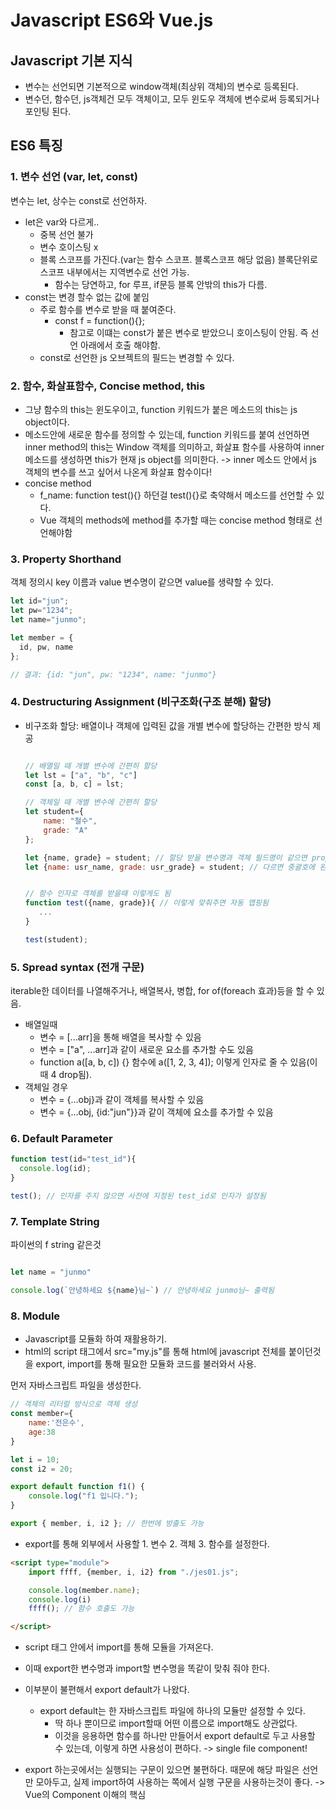 # Javascript ES6와 Vue.js

## Javascript 기본 지식
- 변수는 선언되면 기본적으로 window객체(최상위 객체)의 변수로 등록된다.
- 변수던, 함수던, js객체건 모두 객체이고, 모두 윈도우 객체에 변수로써 등록되거나 포인팅 된다.


## ES6 특징

### 1. 변수 선언 (var, let, const)
변수는 let, 상수는 const로 선언하자.
- let은 var와 다르게..
  - 중복 선언 불가
  - 변수 호이스팅 x
  - 블록 스코프를 가진다.(var는 함수 스코프. 블록스코프 해당 없음) 블록단위로 스코프 내부에서는 지역변수로 선언 가능. 
    - 함수는 당연하고, for 루프, if문등 블록 안밖의 this가 다름.
- const는 변경 할수 없는 값에 붙임
  - 주로 함수를 변수로 받을 때 붙여준다.
    - const f = function(){};
      - 참고로 이떄는 const가 붙은 변수로 받았으니 호이스팅이 안됨. 즉 선언 아래에서 호출 해야함.
  - const로 선언한 js 오브젝트의 필드는 변경할 수 있다.


### 2. 함수, 화살표함수, Concise method, this
- 그냥 함수의 this는 윈도우이고, function 키워드가 붙은 메소드의 this는 js object이다.
- 메소드안에 새로운 함수를 정의할 수 있는데, function 키워드를 붙여 선언하면 inner method의 this는 Window 객체를 의미하고, 화살표 함수를 사용하여 inner 메소드를 생성하면 this가 현재 js object를 의미한다. -> inner 메소드 안에서 js 객체의 변수를 쓰고 싶어서 나온게 화살표 함수이다!
- concise method
  - f_name: function test(){} 하던걸 test(){}로 축약해서 메소드를 선언할 수 있다.
  - Vue 객체의 methods에 method를 추가할 때는 concise method 형태로 선언해야함


### 3. Property Shorthand
객체 정의시 key 이름과 value 변수명이 같으면 value를 생략할 수 있다.
```javascript
let id="jun";
let pw="1234";
let name="junmo";

let member = {
  id, pw, name
};

// 결과: {id: "jun", pw: "1234", name: "junmo"}
```


### 4. Destructuring Assignment (비구조화(구조 분해) 할당)
- 비구조화 할당: 배열이나 객체에 입력된 값을 개별 변수에 할당하는 간편한 방식 제공 

    ```javascript

    // 배열일 때 개별 변수에 간편히 할당
    let lst = ["a", "b", "c"]
    const [a, b, c] = lst;

    // 객체일 때 개별 변수에 간편히 할당 
    let student={
        name: "철수",
        grade: "A"
    };

    let {name, grade} = student; // 할당 받을 변수명과 객체 필드명이 같으면 property shorthand 가능
    let {name: usr_name, grade: usr_grade} = student; // 다르면 중괄호에 왼쪽에 객체필드: 오른쪽에 받을 변수 갖춰주고 할당 


    // 함수 인자로 객체를 받을때 이렇게도 됨
    function test({name, grade}){ // 이렇게 맞춰주면 자동 맵핑됨 
       ...
    }

    test(student); 

    ```


### 5. Spread syntax (전개 구문)
iterable한 데이터를 나열해주거나, 배열복사, 병합, for of(foreach 효과)등을 할 수 있음.
- 배열일때
  - 변수 = [...arr]을 통해 배열을 복사할 수 있음
  - 변수 = ["a", ...arr]과 같이 새로운 요소를 추가할 수도 있음
  - function a([a, b, c]) {} 함수에 a([1, 2, 3, 4]); 이렇게 인자로 줄 수 있음(이때 4 drop됨). 
- 객체일 경우
  - 변수 = {...obj}과 같이 객체를 복사할 수 있음
  - 변수 = {...obj, {id:"jun"}}과 같이 객체에 요소를 추가할 수 있음



### 6. Default Parameter
```javascript
function test(id="test_id"){
  console.log(id);
}

test(); // 인자를 주지 않으면 사전에 지정된 test_id로 인자가 설정됨 
```


### 7. Template String
파이썬의 f string 같은것
```javascript

let name = "junmo"

console.log(`안녕하세요 ${name}님~`) // 안녕하세요 junmo님~ 출력됨 
```


### 8. Module
- Javascript를 모듈화 하여 재활용하기.
- html의 script 태그에서 src="my.js"를 통해 html에 javascript 전체를 붙이던것을 export, import를 통해 필요한 모듈화 코드를 불러와서 사용.

먼저 자바스크립트 파일을 생성한다.

```javascript
// 객체의 리터럴 방식으로 객체 생성 
const member={
    name:'전은수',
    age:38
}

let i = 10;
const i2 = 20;

export default function f1() {
    console.log("f1 입니다.");
}

export { member, i, i2 }; // 한번에 방출도 가능 
```
- export를 통해 외부에서 사용할 1. 변수 2. 객체 3. 함수를 설정한다.

```html
<script type="module">
    import ffff, {member, i, i2} from "./jes01.js";

    console.log(member.name);
    console.log(i)
    ffff(); // 함수 호출도 가능 

</script>
```
- script 태그 안에서 import를 통해 모듈을 가져온다.
- 이때 export한 변수명과 import할 변수명을 똑같이 맞춰 줘야 한다.
- 이부분이 불편해서 export default가 나왔다.
  - export default는 한 자바스크립트 파일에 하나의 모듈만 설정할 수 있다.
    - 딱 하나 뿐이므로 import할때 어떤 이름으로 import해도 상관없다.
    - 이것을 응용하면 함수를 하나만 만들어서 export default로 두고 사용할 수 있는데, 이렇게 하면 사용성이 편하다. -> single file component!

- export 하는곳에서는 실행되는 구문이 있으면 불편하다. 때문에 해당 파일은 선언만 모아두고, 실제 import하여 사용하는 쪽에서 실행 구문을 사용하는것이 좋다. -> Vue의 Component 이해의 핵심 





